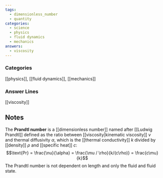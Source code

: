 ```yaml
---
tags:
  - dimensionless_number
  - quantity
categories:
  - science
  - physics
  - fluid dynamics
  - mechanics
answers:
  - viscosity
---
```

### Categories
[[physics]], [[fluid dynamics]], [[mechanics]]
### Answer Lines
[[viscosity]]
## Notes
The **Prandtl number** is a [[dimensionless number]] named after [[Ludwig Prandtl]] defined as the ratio between [[viscosity|kinematic viscosity]] $\nu$ and thermal diffusivity $\alpha$, which is the [[thermal conductivity]] $k$ divided by [[density]] $\rho$ and [[specific heat]] $c$:$$\text{Pr} = \frac{\nu}{\alpha} = \frac{\mu / \rho}{k/(c\rho)} = \frac{c\mu}{k}$$
The Prandtl number is not dependent on length and only the fluid and fluid state.